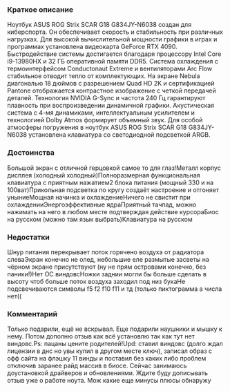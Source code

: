 ### **Краткое описание**
Ноутбук ASUS ROG Strix SCAR G18 G834JY-N6038 создан для киберспорта. Он обеспечивает скорость и стабильность при различных нагрузках. Для высокой вычислительной мощности графики в играх и программах установлена видеокарта GeForce RTX 4090. Быстродействие системы достигается благодаря процессору Intel Core i9-13980HX и 32 ГБ оперативной памяти DDR5. Система охлаждения с термоинтерфейсом Conductonaut Extreme и вентиляторами Arc Flow стабильное отводит тепло от комплектующих.  На экране Nebula диагональю 18 дюймов с разрешением Quad HD 2K и сертификацией Pantone отображается контрастное изображение с четкой передачей деталей. Технология NVIDIA G-Sync и частота 240 Гц гарантируют плавность при воспроизведении динамичной графики. Акустическая система с 4-мя динамиками, интеллектуальным усилителем и технологией Dolby Atmos формирует объемный звук. Для особой атмосферы погружения в ноутбук ASUS ROG Strix SCAR G18 G834JY-N6038 установлена клавиатура со светодиодной подсветкой ARGB.

### **Достоинства**
Большой экран с отличной герцовкой самое то для глаз!Металл корпус дисплея (холодный холодный)Полноразмерная функциональная клавиатура с приятным нажатием2 блока питания (мощный 330 и на 100ват)Прикольная подсветка по кругу создаёт настроение и отгоняет уныниеМощная начинка и охлаждениеНичего не свистит при охлажденииЭнергоэффективные ядраПриятный тачпад, можно нажимать на него в любом месте подтверждая действие курсораБиос на русском (можно там язык выбрать)Клавиатура на русском

### **Недостатки**
Шнур питания перекрывает поток горячено воздуха от радиатора слеваЭкран конечно не олед, небольшие еле размытые засветы на чёрном экране присутствуют (ну не прям островами конечно, без паники!)Нет ОС виндовсНожки заднии могли бы больше сделать в высоту чтоб больше поток воздуха заходил под низ букаНе подсвечиваются символы f5 f2 f10 f11 и тд (только пиктограмма а числа нет((

### **Комментарий**
Только подарили, ещё не вскрывал. Еще подарили наушники и мышку к нему. Потом дополню отзыв как всё установлю так как тут нет виндовс.Ps: пацаны цените родителей!Upd: ставил виндовс (долго ждал лицензии в днс но увы купил в другом месте ключ), записал образ с офф сайта на флэшку 11 винды и поставил без каких либо проблем отключив заранее райд массив в биосе. Сейчас занимаюсь доустановкой драйверов и обновлениями. Ждите буду дописывать отзыв уже о работе ноута. Мож какие еще минусы плюсы обнаружу
